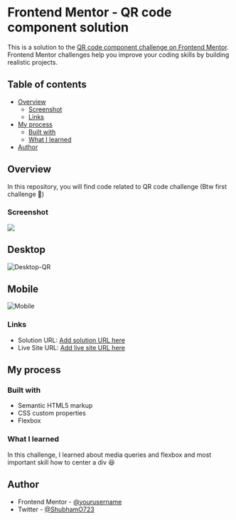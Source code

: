 # Frontend Mentor - QR code component solution

This is a solution to the [QR code component challenge on Frontend Mentor](https://www.frontendmentor.io/challenges/qr-code-component-iux_sIO_H). Frontend Mentor challenges help you improve your coding skills by building realistic projects. 

## Table of contents

- [Overview](#overview)
  - [Screenshot](#screenshot)
  - [Links](#links)
- [My process](#my-process)
  - [Built with](#built-with)
  - [What I learned](#what-i-learned)
- [Author](#author)

## Overview
In this repository, you will find code related to QR code challenge (Btw first challenge :partying_face:)
### Screenshot

![](./screenshot.jpg)
## Desktop
![Desktop-QR](https://user-images.githubusercontent.com/92074003/194128158-5c85360f-3022-4d89-b365-b35f42456996.jpg)
## Mobile
![Mobile](https://user-images.githubusercontent.com/92074003/194128197-89c21c3d-0037-4bd1-b876-0265c95990de.jpg)

### Links

- Solution URL: [Add solution URL here](https://your-solution-url.com)
- Live Site URL: [Add live site URL here](https://your-live-site-url.com)

## My process

### Built with

- Semantic HTML5 markup
- CSS custom properties
- Flexbox

### What I learned

In this challenge, I learned about media queries and flexbox 
and most important skill how to center a div :laughing:

## Author

<!-- - Website - [Add your name here](https://www.your-site.com) -->
- Frontend Mentor - [@yourusername](https://www.frontendmentor.io/profile/yourusername)
- Twitter - [@ShubhamO723](https://www.twitter.com/ShubhamO723)
